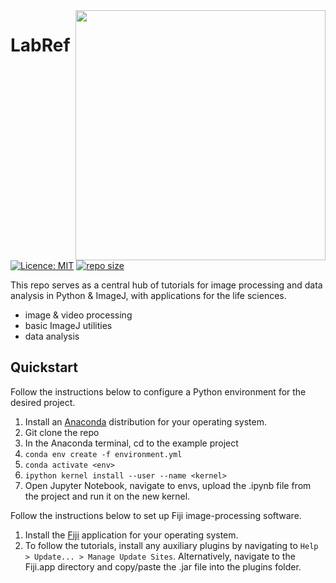 <img src="https://github.com/EmrickLab/LabRef/assets/146890454/311ddbc7-1cbd-48f2-a889-d26fff502093" align="right" vspace = "0" width="400">

# LabRef 

[![Licence: MIT](https://img.shields.io/github/license/brian1000/first-box)](https://github.com/brian1000/first-box/blob/master/LICENSE)
[![repo size](https://img.shields.io/github/repo-size/brian1000/first-box)](https://github.com/brian1000/first-box/)

This repo serves as a central hub of tutorials for image processing and data analysis in Python &amp; ImageJ, with applications for the life sciences.

  - image & video processing
  - basic ImageJ utilities
  - data analysis

## Quickstart

Follow the instructions below to configure a Python environment for the desired project. 

1. Install an [Anaconda](https://www.anaconda.com/download) distribution for your operating system.
2. Git clone the repo
3. In the Anaconda terminal, cd to the example project
4. `conda env create -f environment.yml`
5. `conda activate <env>`
6. `ipython kernel install --user --name <kernel>`
7. Open Jupyter Notebook, navigate to envs, upload the .ipynb file from the project and run it on the new kernel. 

Follow the instructions below to set up Fiji image-processing software. 

1. Install the [Fiji](https://imagej.net/software/fiji/) application for your operating system.
2. To follow the tutorials, install any auxiliary plugins by navigating to `Help > Update... > Manage Update Sites`. Alternatively, navigate to the Fiji.app directory and copy/paste the .jar file into the plugins folder.


